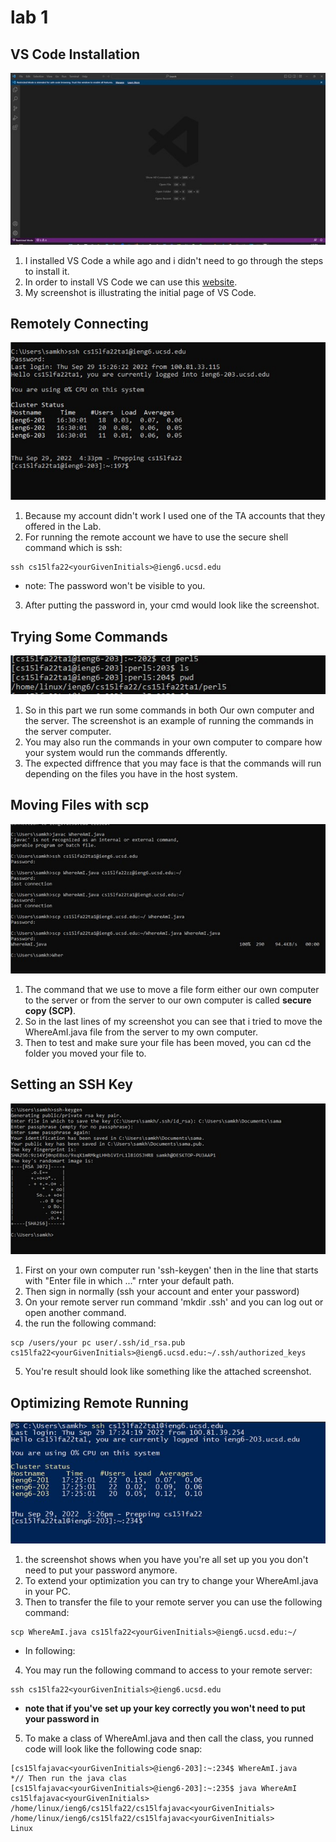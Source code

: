**lab 1**
============

**VS Code Installation**
---
![image](images/Picture1.jpg)
1. I installed VS Code a while ago and i didn't need to go through the steps to install it.
2. In order to install VS Code we can use this [website](https://code.visualstudio.com/).
3. My screenshot is illustrating the initial page of VS Code. 

**Remotely Connecting**
---
![image](images/Picture2.jpg)
1. Because my account didn't work I used one of the TA accounts that they offered in the Lab.  
2. For running the remote account we have to use the secure shell command which is ssh:
```
ssh cs15lfa22<yourGivenInitials>@ieng6.ucsd.edu
```
* note: The password won't be visible to you.
3. After putting the password in, your cmd would look like the screenshot. 

**Trying Some Commands**
---
![image](images/Picture3.jpg)
1. So in this part we run some commands in both Our own computer and the server. The screenshot is an example of running the commands in the server computer. 
2. You may also run the commands in your own computer to compare how your system would run the commands dfferently. 
3. The expected diffrence that you may face is that the commands will run depending on the files you have in the host system. 

**Moving Files with scp**
---
![image](images/Picture4.jpg)
1. The command that we use to move a file form either our own computer to the server or from the server to our own computer is called **secure copy (SCP)**. 
2. So in the last lines of my screenshot you can see that i tried to move the WhereAmI.java file from the server to my own computer. 
3. Then to test and make sure your file has been moved, you can cd the folder you moved your file to. 

**Setting an SSH Key**
---
![image](images/Picture5.jpg)
1. First on your own computer run 'ssh-keygen' then in the line that starts with "Enter file in which ..." rnter your default path.
2. Then sign in normally (ssh your account and enter your password)
3. On your remote server run command 'mkdir .ssh' and you can log out or open another command.
4. the run the following command:
```
scp /users/your pc user/.ssh/id_rsa.pub cs15lfa22<yourGivenInitials>@ieng6.ucsd.edu:~/.ssh/authorized_keys
```
5. You're result should look like something like the attached screenshot.

**Optimizing Remote Running**
---
![image](images/Picture6.jpg)

1. the screenshot shows when you have you're all set up you you don't need to put your password anymore.
2. To extend your optimization you can try to change your WhereAmI.java in your PC. 
3. Then to transfer the file to your remote server you can use the following command:
```
scp WhereAmI.java cs15lfa22<yourGivenInitials>@ieng6.ucsd.edu:~/
```
* In following:
4. You may run the following command to access to your remote server:
```
ssh cs15lfa22<yourGivenInitials>@ieng6.ucsd.edu
```
* **note that if you've set up your key correctly you won't need to put your password in**

5. To make a class of WhereAmI.java and then call the class, you runned code will look like the following code snap:
```
[cs15lfajavac<yourGivenInitials>@ieng6-203]:~:234$ WhereAmI.java
*// Then run the java clas
[cs15lfajavac<yourGivenInitials>@ieng6-203]:~:235$ java WhereAmI 
cs15lfajavac<yourGivenInitials>
/home/linux/ieng6/cs15lfa22/cs15lfajavac<yourGivenInitials>
/home/linux/ieng6/cs15lfa22/cs15lfajavac<yourGivenInitials>
Linux
```